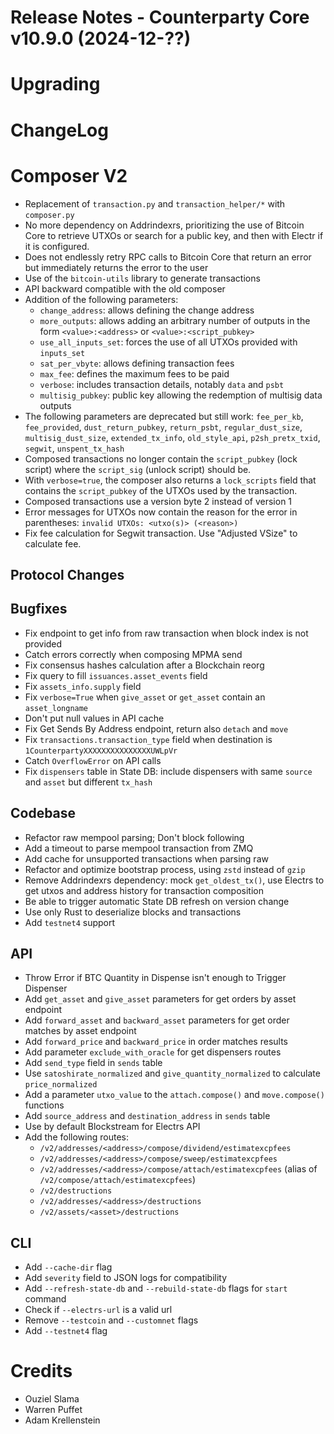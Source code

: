 # Release Notes - Counterparty Core v10.9.0 (2024-12-??)


# Upgrading

# ChangeLog

# Composer V2

- Replacement of `transaction.py` and `transaction_helper/*` with `composer.py`
- No more dependency on Addrindexrs, prioritizing the use of Bitcoin Core to retrieve UTXOs or search for a public key, and then with Electr if it is configured.
- Does not endlessly retry RPC calls to Bitcoin Core that return an error but immediately returns the error to the user
- Use of the `bitcoin-utils` library to generate transactions
- API backward compatible with the old composer
- Addition of the following parameters:
    * `change_address`: allows defining the change address
    * `more_outputs`: allows adding an arbitrary number of outputs in the form `<value>:<address>` or `<value>:<script_pubkey>`
    * `use_all_inputs_set`: forces the use of all UTXOs provided with `inputs_set`
    * `sat_per_vbyte`: allows defining transaction fees
    * `max_fee`: defines the maximum fees to be paid
    * `verbose`: includes transaction details, notably `data` and `psbt`
    * `multisig_pubkey`: public key allowing the redemption of multisig data outputs
- The following parameters are deprecated but still work: `fee_per_kb`, `fee_provided`, `dust_return_pubkey`, `return_psbt`, `regular_dust_size`, `multisig_dust_size`, `extended_tx_info`, `old_style_api`, `p2sh_pretx_txid`, `segwit`, `unspent_tx_hash`
- Composed transactions no longer contain the `script_pubkey` (lock script) where the `script_sig` (unlock script) should be.
- With `verbose=true`, the composer also returns a `lock_scripts` field that contains the `script_pubkey` of the UTXOs used by the transaction.
- Composed transactions use a version byte 2 instead of version 1
- Error messages for UTXOs now contain the reason for the error in parentheses: `invalid UTXOs: <utxo(s)> (<reason>)`
- Fix fee calculation for Segwit transaction. Use "Adjusted VSize" to calculate fee.


## Protocol Changes

## Bugfixes

- Fix endpoint to get info from raw transaction when block index is not provided
- Catch errors correctly when composing MPMA send
- Fix consensus hashes calculation after a Blockchain reorg
- Fix query to fill `issuances.asset_events` field
- Fix `assets_info.supply` field
- Fix `verbose=True` when `give_asset` or `get_asset` contain an `asset_longname`
- Don't put null values in API cache
- Fix Get Sends By Address endpoint, return also `detach` and `move`
- Fix `transactions.transaction_type` field when destination is `1CounterpartyXXXXXXXXXXXXXXXUWLpVr`
- Catch `OverflowError` on API calls
- Fix `dispensers` table in State DB: include dispensers with same `source` and `asset` but different `tx_hash`

## Codebase

- Refactor raw mempool parsing; Don't block following
- Add a timeout to parse mempool transaction from ZMQ
- Add cache for unsupported transactions when parsing raw 
- Refactor and optimize bootstrap process, using `zstd` instead of `gzip`
- Remove Addrindexrs dependency: mock `get_oldest_tx()`, use Electrs to get utxos and address history for transaction composition
- Be able to trigger automatic State DB refresh on version change
- Use only Rust to deserialize blocks and transactions
- Add `testnet4` support

## API

- Throw Error if BTC Quantity in Dispense isn't enough to Trigger Dispenser
- Add `get_asset` and `give_asset` parameters for get orders by asset endpoint
- Add `forward_asset` and `backward_asset` parameters for get order matches by asset endpoint
- Add `forward_price` and `backward_price` in order matches results
- Add parameter `exclude_with_oracle` for get dispensers routes
- Add `send_type` field in `sends` table
- Use `satoshirate_normalized` and `give_quantity_normalized` to calculate `price_normalized`
- Add a parameter `utxo_value` to the `attach.compose()` and `move.compose()` functions
- Add `source_address` and `destination_address` in `sends` table
- Use by default Blockstream for Electrs API
- Add the following routes:
    * `/v2/addresses/<address>/compose/dividend/estimatexcpfees`
    * `/v2/addresses/<address>/compose/sweep/estimatexcpfees`
    * `/v2/addresses/<address>/compose/attach/estimatexcpfees` (alias of `/v2/compose/attach/estimatexcpfees`)
    * `/v2/destructions`
    * `/v2/addresses/<address>/destructions`
    * `/v2/assets/<asset>/destructions`

## CLI

- Add `--cache-dir` flag
- Add `severity` field to JSON logs for compatibility
- Add `--refresh-state-db` and `--rebuild-state-db` flags for `start` command
- Check if `--electrs-url` is a valid url
- Remove `--testcoin` and `--customnet` flags
- Add `--testnet4` flag

# Credits

- Ouziel Slama
- Warren Puffet
- Adam Krellenstein
